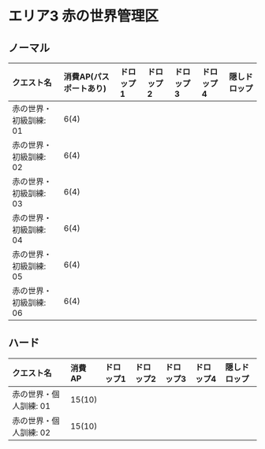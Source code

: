 # エリア3 赤の世界管理区

## ノーマル

|クエスト名|消費AP(パスポートあり)|ドロップ1|ドロップ2|ドロップ3|ドロップ4|隠しドロップ|
|:--|:--|:--|:--|:--|:--|:--|
|赤の世界・初級訓練: 01|6(4)||||||
|赤の世界・初級訓練: 02|6(4)||||||
|赤の世界・初級訓練: 03|6(4)||||||
|赤の世界・初級訓練: 04|6(4)||||||
|赤の世界・初級訓練: 05|6(4)||||||
|赤の世界・初級訓練: 06|6(4)||||||

## ハード

|クエスト名|消費AP|ドロップ1|ドロップ2|ドロップ3|ドロップ4|隠しドロップ|
|:--|:--|:--|:--|:--|:--|:--|
|赤の世界・個人訓練: 01|15(10)||||||
|赤の世界・個人訓練: 02|15(10)||||||
